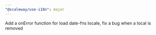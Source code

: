 ```yaml
---
"@scaleway/use-i18n": major
---
```


Add a onError function for load date-fns locale, fix a bug when a local is removed
